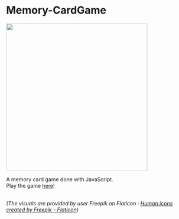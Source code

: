 # Memory-CardGame

<a href="#"><img src="https://github.com/Kris-2022/Memory-CardGame/assets/113033203/d8e954e0-a669-42d2-bd58-3f8c42c6dc08" width="382px" height="400px" /></a>

A memory card game done with JavaScript.<br> 
Play the game <a href="https://kris-2022.github.io/Memory-CardGame/">here</a>!

<br>*(The visuals are provided by user Freepik on Flaticon : <a href="https://www.flaticon.com/free-icons/human" title="human icons">Human icons created by Freepik - Flaticon</a>)*


